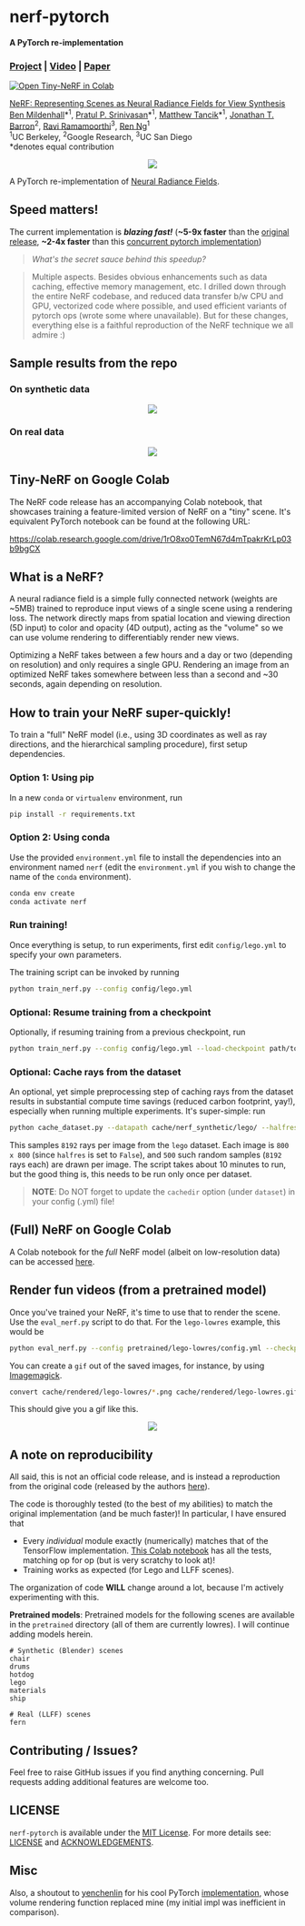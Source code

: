 # nerf-pytorch
#### A PyTorch re-implementation
### [Project](http://tancik.com/nerf) | [Video](https://youtu.be/JuH79E8rdKc) | [Paper](https://arxiv.org/abs/2003.08934)

[![Open Tiny-NeRF in Colab](https://colab.research.google.com/assets/colab-badge.svg)](https://colab.research.google.com/drive/1rO8xo0TemN67d4mTpakrKrLp03b9bgCX)

[NeRF: Representing Scenes as Neural Radiance Fields for View Synthesis](http://tancik.com/nerf)  
 [Ben Mildenhall](https://people.eecs.berkeley.edu/~bmild/)\*<sup>1</sup>,
 [Pratul P. Srinivasan](https://people.eecs.berkeley.edu/~pratul/)\*<sup>1</sup>,
 [Matthew Tancik](http://tancik.com/)\*<sup>1</sup>,
 [Jonathan T. Barron](http://jonbarron.info/)<sup>2</sup>,
 [Ravi Ramamoorthi](http://cseweb.ucsd.edu/~ravir/)<sup>3</sup>,
 [Ren Ng](https://www2.eecs.berkeley.edu/Faculty/Homepages/yirenng.html)<sup>1</sup> <br>
 <sup>1</sup>UC Berkeley, <sup>2</sup>Google Research, <sup>3</sup>UC San Diego  
  \*denotes equal contribution

<p align="center">
    <img src="assets/pipeline.jpg"/>
</p>

A PyTorch re-implementation of [Neural Radiance Fields](http://tancik.com/nerf).

## Speed matters!

The current implementation is **_blazing fast!_** (**~5-9x faster** than the [original release](https://github.com/bmild/nerf), **~2-4x faster** than this [concurrent pytorch implementation](https://github.com/yenchenlin/nerf-pytorch))

> _What's the secret sauce behind this speedup?_

> Multiple aspects. Besides obvious enhancements such as data caching, effective memory management, etc. I drilled down through the entire NeRF codebase, and reduced data transfer b/w CPU and GPU, vectorized code where possible, and used efficient variants of pytorch ops (wrote some where unavailable). But for these changes, everything else is a faithful reproduction of the NeRF technique we all admire :)


## Sample results from the repo


### On synthetic data

<p align="center"> 
    <img src="assets/blender-lowres.gif">
</p>

### On real data

<p align="center"> 
    <img src="assets/fern-lowres.gif">
</p>


## Tiny-NeRF on Google Colab

The NeRF code release has an accompanying Colab notebook, that showcases training a feature-limited version of NeRF on a "tiny" scene. It's equivalent PyTorch notebook can be found at the following URL:

https://colab.research.google.com/drive/1rO8xo0TemN67d4mTpakrKrLp03b9bgCX


## What is a NeRF?

A neural radiance field is a simple fully connected network (weights are ~5MB) trained to reproduce input views of a single scene using a rendering loss. The network directly maps from spatial location and viewing direction (5D input) to color and opacity (4D output), acting as the "volume" so we can use volume rendering to differentiably render new views.

Optimizing a NeRF takes between a few hours and a day or two (depending on resolution) and only requires a single GPU. Rendering an image from an optimized NeRF takes somewhere between less than a second and ~30 seconds, again depending on resolution.


## How to train your NeRF super-quickly!

To train a "full" NeRF model (i.e., using 3D coordinates as well as ray directions, and the hierarchical sampling procedure), first setup dependencies. 

### Option 1: Using pip

In a new `conda` or `virtualenv` environment, run

```bash
pip install -r requirements.txt
```

### Option 2: Using conda

Use the provided `environment.yml` file to install the dependencies into an environment named `nerf` (edit the `environment.yml` if you wish to change the name of the `conda` environment).

```bash
conda env create
conda activate nerf
```

### Run training!

Once everything is setup, to run experiments, first edit `config/lego.yml` to specify your own parameters.

The training script can be invoked by running
```bash
python train_nerf.py --config config/lego.yml
```

### Optional: Resume training from a checkpoint

Optionally, if resuming training from a previous checkpoint, run
```bash
python train_nerf.py --config config/lego.yml --load-checkpoint path/to/checkpoint.ckpt
```

### Optional: Cache rays from the dataset

An optional, yet simple preprocessing step of caching rays from the dataset results in substantial compute time savings (reduced carbon footprint, yay!), especially when running multiple experiments. It's super-simple: run
```bash
python cache_dataset.py --datapath cache/nerf_synthetic/lego/ --halfres False --savedir cache/legocache/legofull --num-random-rays 8192 --num-variations 50
```

This samples `8192` rays per image from the `lego` dataset. Each image is `800 x 800` (since `halfres` is set to `False`), and `500` such random samples (`8192` rays each) are drawn per image. The script takes about 10 minutes to run, but the good thing is, this needs to be run only once per dataset.

> **NOTE**: Do NOT forget to update the `cachedir` option (under `dataset`) in your config (.yml) file!


## (Full) NeRF on Google Colab

A Colab notebook for the _full_ NeRF model (albeit on low-resolution data) can be accessed [here](https://colab.research.google.com/drive/1L6QExI2lw5xhJ-MLlIwpbgf7rxW7fcz3).


## Render fun videos (from a pretrained model)

Once you've trained your NeRF, it's time to use that to render the scene. Use the `eval_nerf.py` script to do that. For the `lego-lowres` example, this would be
```bash
python eval_nerf.py --config pretrained/lego-lowres/config.yml --checkpoint pretrained/lego-lowres/checkpoint199999.ckpt --savedir cache/rendered/lego-lowres
```

You can create a `gif` out of the saved images, for instance, by using [Imagemagick](https://imagemagick.org/).
```bash
convert cache/rendered/lego-lowres/*.png cache/rendered/lego-lowres.gif
```

This should give you a gif like this.

<p align="center">
    <img src="assets/lego-lowres.gif">
</p>


## A note on reproducibility

All said, this is not an official code release, and is instead a reproduction from the original code (released by the authors [here](https://github.com/bmild/nerf)).

The code is thoroughly tested (to the best of my abilities) to match the original implementation (and be much faster)! In particular, I have ensured that
* Every _individual_ module exactly (numerically) matches that of the TensorFlow implementation. [This Colab notebook](https://colab.research.google.com/drive/1ENrAtZIEhoeNkaXOXkBL7SbWU1VWHBQm) has all the tests, matching op for op (but is very scratchy to look at)!
* Training works as expected (for Lego and LLFF scenes).

The organization of code **WILL** change around a lot, because I'm actively experimenting with this.

**Pretrained models**: Pretrained models for the following scenes are available in the `pretrained` directory (all of them are currently lowres). I will continue adding models herein.
```
# Synthetic (Blender) scenes
chair
drums
hotdog
lego
materials
ship

# Real (LLFF) scenes
fern
```


## Contributing / Issues?

Feel free to raise GitHub issues if you find anything concerning. Pull requests adding additional features are welcome too.


## LICENSE

`nerf-pytorch` is available under the [MIT License](https://opensource.org/licenses/MIT). For more details see: [LICENSE](LICENSE) and [ACKNOWLEDGEMENTS](ACKNOWLEDGEMENTS).

## Misc

Also, a shoutout to [yenchenlin](https://github.com/yenchenlin) for his cool PyTorch [implementation](https://github.com/yenchenlin/nerf-pytorch), whose volume rendering function replaced mine (my initial impl was inefficient in comparison).
